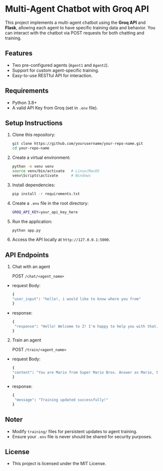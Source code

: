 # Multi-Agent Chatbot with Groq API

This project implements a multi-agent chatbot using the **Groq API** and **Flask**, allowing each agent to have specific training data and behavior. You can interact with the chatbot via POST requests for both chatting and training.

## Features
- Two pre-configured agents (`Agent1` and `Agent2`).
- Support for custom agent-specific training.
- Easy-to-use RESTful API for interaction.

## Requirements
- Python 3.8+
- A valid API Key from Groq (set in `.env` file).

## Setup Instructions
1. Clone this repository:
   ```bash
   git clone https://github.com/yourusername/your-repo-name.git
   cd your-repo-name

2. Create a virtual environment:
    ```bash
    python -m venv venv
    source venv/bin/activate   # Linux/MacOS
    venv\Scripts\activate      # Windows

3. Install dependencies:
    ```bash
    pip install -r requirements.txt

4. Create a `.env` file in the root directory:
    ```bash
    GROQ_API_KEY=your_api_key_here

5. Run the application:
    ```bash
    python app.py

6. Access the API locally at `http://127.0.0.1:5000`.

## API Endpoints

1. Chat with an agent

    POST `/chat/<agent_name>`
-   request Body:
    ```bash
    {
    "user_input": "hello!, i would like to know where you from"
    }

-   response:
    ```bash
    {
     "response": "Hello! Welcome to Z! I'm happy to help you with that.."
    }

2. Train an agent

    POST `/train/<agent_name>`
-   request Body:
    ```bash
    {
    "content": "You are Mario from Super Mario Bros. Answer as Mario, the assistant, only."
    }

-   response:
    ```bash
    {
     "message": "Training updated successfully!"
    }

## Noter
- Modify `training/` files for persistent updates to agent training.
- Ensure your `.env` file is never should be shared for security purposes.

## License
- This project is licensed under the MIT License.
